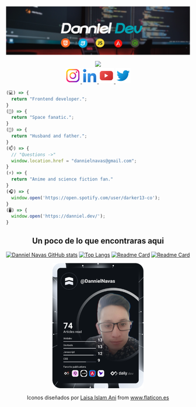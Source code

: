 ![Danniel Dev Github](./ReadmeGithub.png)

<div align="center">
  <img src="https://raw.githubusercontent.com/MartinHeinz/MartinHeinz/master/wave.gif" width="30px">
</div>

<div align="center">
  <a href="https://www.instagram.com/_dannieldev/" target="_blank">
    <img src="./instagram.png" alt="Danniel Dev Instagram" width="42" height="42">
  </a>
  <a href="https://www.linkedin.com/in/luis-daniel-gordo-navas-28102386/" target="_blank">
    <img src="./linkedin.png" alt="Danniel Dev Linkedin" width="42" height="42">
  </a>
  <a href="https://www.youtube.com/channel/UC-WOFSnewqJ1CRjFuZYaYEQ" target="_blank">
    <img src="./youtube.png" alt="Danniel Dev Youtube" width="42" height="42">
  </a>
  <a href="https://twitter.com/DevDanniel" target="_blank">
    <img src="./twitter.png" alt="Danniel Dev Twitter" width="42" height="42">
  </a>
</div>

```javascript
(💻) => {
  return "Frontend developer.";
}
(🔭) => {
  return "Space fanatic.";
}
(💖) => {
  return "Husband and father.";
}
(📫) => {
  // "Questions ->"
  window.location.href = "dannielnavas@gmail.com";
}
(⚡) => {
  return "Anime and science fiction fan."
}
(🎧) => {
  window.open('https://open.spotify.com/user/darker13-co');
}
(🖥) => {
  window.open('https://danniel.dev/');
}
```

<div align="center">

  ## Un poco de lo que encontraras aqui
  
  [![Danniel Navas  GitHub stats](https://github-readme-stats.vercel.app/api?username=DannielNavas&hide=contribs,issues&show_icons=true&theme=aura_dark&count_private=true&count_private_repos=true)](https://github.com/DannielNavas)
  [![Top Langs](https://github-readme-stats.vercel.app/api/top-langs/?username=DannielNavas&langs_count=2&theme=aura_dark)](https://github.com/DannielNavas)
  [![Readme Card](https://github-readme-stats.vercel.app/api/pin/?username=DannielNavas&&repo=dannieldev&theme=aura_dark)](https://github.com/DannielNavas/dannieldev)
  [![Readme Card](https://github-readme-stats.vercel.app/api/pin/?username=DannielNavas&&repo=podcasttrek&theme=aura_dark)](https://github.com/DannielNavas/podcasttrek)


<a href="https://app.daily.dev/DailyDevTips"><img src="devcard.svg" width="250" alt="Chris Bongers's Dev Card"/></a>

<div>Iconos diseñados por <a href="https://www.flaticon.es/autores/laisa-islam-ani" title="Laisa Islam Ani">Laisa Islam Ani</a> from <a href="https://www.flaticon.es/" title="Flaticon">www.flaticon.es</a></div>

<div>

